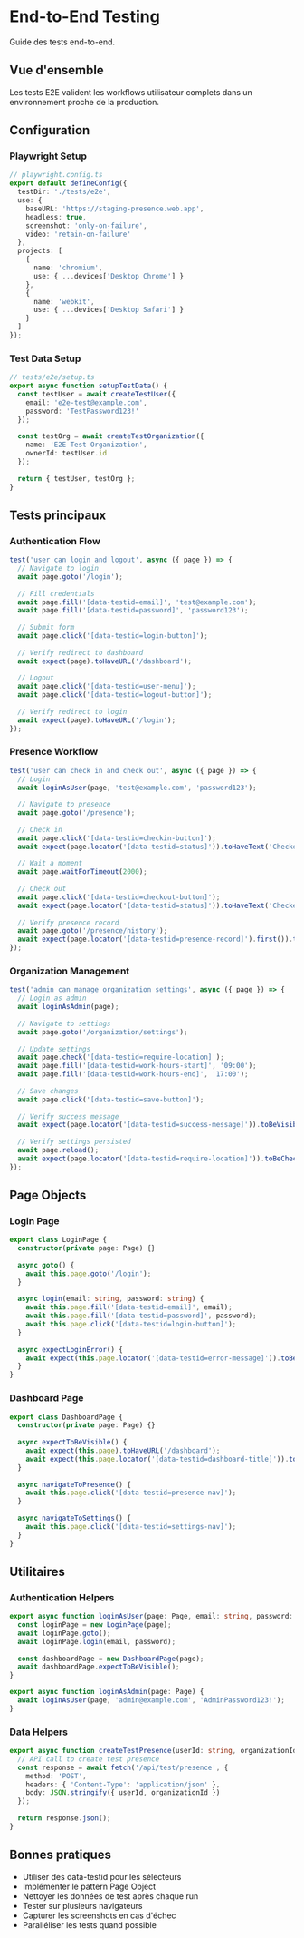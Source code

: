 # End-to-End Testing

Guide des tests end-to-end.

## Vue d'ensemble

Les tests E2E valident les workflows utilisateur complets dans un environnement proche de la production.

## Configuration

### Playwright Setup
```typescript
// playwright.config.ts
export default defineConfig({
  testDir: './tests/e2e',
  use: {
    baseURL: 'https://staging-presence.web.app',
    headless: true,
    screenshot: 'only-on-failure',
    video: 'retain-on-failure'
  },
  projects: [
    {
      name: 'chromium',
      use: { ...devices['Desktop Chrome'] }
    },
    {
      name: 'webkit',
      use: { ...devices['Desktop Safari'] }
    }
  ]
});
```

### Test Data Setup
```typescript
// tests/e2e/setup.ts
export async function setupTestData() {
  const testUser = await createTestUser({
    email: 'e2e-test@example.com',
    password: 'TestPassword123!'
  });
  
  const testOrg = await createTestOrganization({
    name: 'E2E Test Organization',
    ownerId: testUser.id
  });
  
  return { testUser, testOrg };
}
```

## Tests principaux

### Authentication Flow
```typescript
test('user can login and logout', async ({ page }) => {
  // Navigate to login
  await page.goto('/login');
  
  // Fill credentials
  await page.fill('[data-testid=email]', 'test@example.com');
  await page.fill('[data-testid=password]', 'password123');
  
  // Submit form
  await page.click('[data-testid=login-button]');
  
  // Verify redirect to dashboard
  await expect(page).toHaveURL('/dashboard');
  
  // Logout
  await page.click('[data-testid=user-menu]');
  await page.click('[data-testid=logout-button]');
  
  // Verify redirect to login
  await expect(page).toHaveURL('/login');
});
```

### Presence Workflow
```typescript
test('user can check in and check out', async ({ page }) => {
  // Login
  await loginAsUser(page, 'test@example.com', 'password123');
  
  // Navigate to presence
  await page.goto('/presence');
  
  // Check in
  await page.click('[data-testid=checkin-button]');
  await expect(page.locator('[data-testid=status]')).toHaveText('Checked In');
  
  // Wait a moment
  await page.waitForTimeout(2000);
  
  // Check out
  await page.click('[data-testid=checkout-button]');
  await expect(page.locator('[data-testid=status]')).toHaveText('Checked Out');
  
  // Verify presence record
  await page.goto('/presence/history');
  await expect(page.locator('[data-testid=presence-record]').first()).toBeVisible();
});
```

### Organization Management
```typescript
test('admin can manage organization settings', async ({ page }) => {
  // Login as admin
  await loginAsAdmin(page);
  
  // Navigate to settings
  await page.goto('/organization/settings');
  
  // Update settings
  await page.check('[data-testid=require-location]');
  await page.fill('[data-testid=work-hours-start]', '09:00');
  await page.fill('[data-testid=work-hours-end]', '17:00');
  
  // Save changes
  await page.click('[data-testid=save-button]');
  
  // Verify success message
  await expect(page.locator('[data-testid=success-message]')).toBeVisible();
  
  // Verify settings persisted
  await page.reload();
  await expect(page.locator('[data-testid=require-location]')).toBeChecked();
});
```

## Page Objects

### Login Page
```typescript
export class LoginPage {
  constructor(private page: Page) {}
  
  async goto() {
    await this.page.goto('/login');
  }
  
  async login(email: string, password: string) {
    await this.page.fill('[data-testid=email]', email);
    await this.page.fill('[data-testid=password]', password);
    await this.page.click('[data-testid=login-button]');
  }
  
  async expectLoginError() {
    await expect(this.page.locator('[data-testid=error-message]')).toBeVisible();
  }
}
```

### Dashboard Page
```typescript
export class DashboardPage {
  constructor(private page: Page) {}
  
  async expectToBeVisible() {
    await expect(this.page).toHaveURL('/dashboard');
    await expect(this.page.locator('[data-testid=dashboard-title]')).toBeVisible();
  }
  
  async navigateToPresence() {
    await this.page.click('[data-testid=presence-nav]');
  }
  
  async navigateToSettings() {
    await this.page.click('[data-testid=settings-nav]');
  }
}
```

## Utilitaires

### Authentication Helpers
```typescript
export async function loginAsUser(page: Page, email: string, password: string) {
  const loginPage = new LoginPage(page);
  await loginPage.goto();
  await loginPage.login(email, password);
  
  const dashboardPage = new DashboardPage(page);
  await dashboardPage.expectToBeVisible();
}

export async function loginAsAdmin(page: Page) {
  await loginAsUser(page, 'admin@example.com', 'AdminPassword123!');
}
```

### Data Helpers
```typescript
export async function createTestPresence(userId: string, organizationId: string) {
  // API call to create test presence
  const response = await fetch('/api/test/presence', {
    method: 'POST',
    headers: { 'Content-Type': 'application/json' },
    body: JSON.stringify({ userId, organizationId })
  });
  
  return response.json();
}
```

## Bonnes pratiques

- Utiliser des data-testid pour les sélecteurs
- Implémenter le pattern Page Object
- Nettoyer les données de test après chaque run
- Tester sur plusieurs navigateurs
- Capturer les screenshots en cas d'échec
- Paralléliser les tests quand possible
